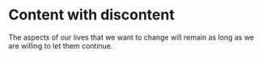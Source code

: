# Content with discontent

The aspects of our lives that we want to change will remain as long as we are willing to let them continue.
